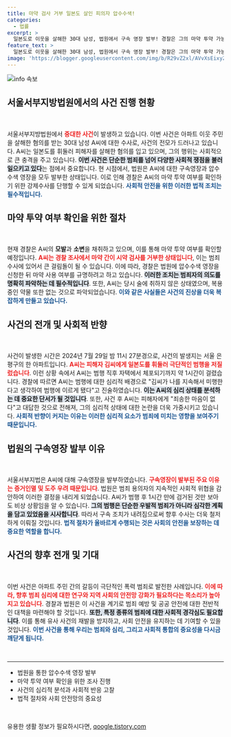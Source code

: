 ```yaml
---
title: 마약 검사 거부 일본도 살인 피의자 압수수색!
categories:
  - 법률
excerpt: >
  일본도로 이웃을 살해한 30대 남성, 법원에서 구속 영장 발부! 경찰은 그의 마약 투약 가능성을 확인하기 위해 압수수색 영장을 청구하며 강제 수사에 나섭니다. 과연 그의 숨겨진 진실은 무엇일까요?
feature_text: >
  일본도로 이웃을 살해한 30대 남성, 법원에서 구속 영장 발부! 경찰은 그의 마약 투약 가능성을 확인하기 위해 압수수색 영장을 청구하며 강제 수사에 나섭니다. 과연 그의 숨겨진 진실은 무엇일까요?
image: 'https://blogger.googleusercontent.com/img/b/R29vZ2xl/AVvXsEixyZcFfHzMRdzZMjFBmAUKJYCLCGyLL1o632UiGVXcaFdKo_bkvkuCioo0uUKlGfBVcT3P84aROyZIXSBEx3Aw5nCQ3pTgDom1WDC4m8eifvWiAmWEEVb4x6G_l8C0QH225ldMjyaFvpxGEBGNO37VmDTDMHGhJPq73UglMfDca1-0aw/s1600/blogspot.png'
---
```


<p><img src="https://blogger.googleusercontent.com/img/b/R29vZ2xl/AVvXsEixyZcFfHzMRdzZMjFBmAUKJYCLCGyLL1o632UiGVXcaFdKo_bkvkuCioo0uUKlGfBVcT3P84aROyZIXSBEx3Aw5nCQ3pTgDom1WDC4m8eifvWiAmWEEVb4x6G_l8C0QH225ldMjyaFvpxGEBGNO37VmDTDMHGhJPq73UglMfDca1-0aw/s1600/blogspot.png" alt="info 속보" /></p>

<h2 data-ke-size="size26">서울서부지방법원에서의 사건 진행 현황</h2>

<p data-ke-size="size16">&nbsp;</p>

<p>서울서부지방법원에서 <b><span style="color: #ee2323;">중대한 사건</span></b>이 발생하고 있습니다. 이번 사건은 아파트 이웃 주민을 살해한 혐의를 받는 30대 남성 A씨에 대한 수사로, 사건의 전모가 드러나고 있습니다. A씨는 일본도를 휘둘러 피해자를 살해한 혐의를 입고 있으며, 그의 행위는 사회적으로 큰 충격을 주고 있습니다. <b><span style="background-color: #21538527;">이번 사건은 단순한 범죄를 넘어 다양한 사회적 쟁점을 불러일으키고 있다</span></b>는 점에서 중요합니다. 현 시점에서, 법원은 A씨에 대한 구속영장과 압수수색 영장을 모두 발부한 상태입니다. 이로 인해 경찰은 A씨의 마약 투약 여부를 확인하기 위한 강제수사를 단행할 수 있게 되었습니다. <b><span style="color: #1a5490;">사회적 안전을 위한 이러한 법적 조치는 필수적입니다.</span></b></p>

<h2 data-ke-size="size26">마약 투약 여부 확인을 위한 절차</h2>

<p data-ke-size="size16">&nbsp;</p>

<p>현재 경찰은 A씨의 <b>모발</b>과 <b>소변</b>을 채취하고 있으며, 이를 통해 마약 투약 여부를 확인할 예정입니다. <b><span style="color: #ee2323;">A씨는 경찰 조사에서 마약 간이 시약 검사를 거부한 상태입니다</span></b>, 이는 범죄 수사에 있어서 큰 걸림돌이 될 수 있습니다. 이에 따라, 경찰은 법원에 압수수색 영장을 신청한 뒤 마약 사용 여부를 규명하려고 하고 있습니다. <b><span style="background-color: #21538527;">이러한 조치는 범죄자의 의도를 명확히 파악하는 데 필수적입니다</span></b>. 또한, A씨는 당시 술에 취하지 않은 상태였으며, 복용 중인 약물 또한 없는 것으로 파악되었습니다. <b><span style="color: #1a5490;">이와 같은 사실들은 사건의 진상을 더욱 복잡하게 만들고 있습니다.</span></b></p>

<h2 data-ke-size="size26">사건의 전개 및 사회적 반향</h2>

<p data-ke-size="size16">&nbsp;</p>

<p>사건이 발생한 시간은 2024년 7월 29일 밤 11시 27분경으로, 사건의 발생지는 서울 은평구의 한 아파트입니다. <b><span style="color: #ee2323;">A씨는 피해자 김씨에게 일본도를 휘둘러 극단적인 범행을 저질렀습니다</span></b>. 이런 상황 속에서 A씨는 범행 직후 자택에서 체포되기까지 약 1시간이 걸렸습니다. 경찰에 따르면 A씨는 범행에 대한 심리적 배경으로 "김씨가 나를 지속해서 미행한다고 생각하여 범행에 이르게 됐다"고 진술하였습니다. <b><span style="background-color: #21538527;">이는 A씨의 심리 상태를 분석하는 데 중요한 단서가 될 것입니다</span></b>. 또한, 사건 후 A씨는 피해자에게 "죄송한 마음이 없다"고 대답한 것으로 전해져, 그의 심리적 상태에 대한 논란을 더욱 가중시키고 있습니다. <b><span style="color: #1a5490;">사회적 반향이 커지는 이유는 이러한 심리적 요소가 범죄에 미치는 영향을 보여주기 때문입니다.</span></b></p>

<h2 data-ke-size="size26">법원의 구속영장 발부 이유</h2>

<p data-ke-size="size16">&nbsp;</p>

<p>서울서부지법은 A씨에 대해 구속영장을 발부하였습니다. <b><span style="color: #ee2323;">구속영장이 발부된 주요 이유는 증거인멸 및 도주 우려 때문입니다</span></b>. 법원은 범죄 용의자의 지속적인 사회적 위협을 감안하여 이러한 결정을 내리게 되었습니다. A씨가 범행 후 1시간 만에 검거된 것만 보아도 비상 상황임을 알 수 있습니다. <b><span style="background-color: #21538527;">그의 범행은 단순한 우발적 범죄가 아니라 심각한 계획을 담고 있었음을 시사합니다</span></b>. 따라서 구속 조치가 내려짐으로써 향후 수사는 더욱 철저하게 이뤄질 것입니다. <b><span style="color: #1a5490;">법적 절차가 올바르게 수행되는 것은 사회의 안전을 보장하는 데 중요한 역할을 합니다.</span></b></p>

<h2 data-ke-size="size26">사건의 향후 전개 및 기대</h2>

<p data-ke-size="size16">&nbsp;</p>

<p>이번 사건은 아파트 주민 간의 갈등이 극단적인 폭력 범죄로 발전한 사례입니다. <b><span style="color: #ee2323;">이에 따라, 향후 범죄 심리에 대한 연구와 지역 사회의 안전망 강화가 필요하다는 목소리가 높아지고 있습니다</span></b>. 경찰과 법원은 이 사건을 계기로 범죄 예방 및 공공 안전에 대한 전반적인 대책을 마련해야 할 것입니다. <b><span style="background-color: #21538527;">또한, 특정 종류의 범죄에 대한 사회적 경각심도 필요합니다</span></b>. 이를 통해 유사 사건의 재발을 방지하고, 사회 안전을 유지하는 데 기여할 수 있을 것입니다. <b><span style="color: #1a5490;">이번 사건을 통해 우리는 범죄와 심리, 그리고 사회적 통합의 중요성을 다시금 깨닫게 됩니다.</span></b></p>

<p data-ke-size="size16">&nbsp;</p>

<hr>

<ul>
  <li>법원을 통한 압수수색 영장 발부</li>
  <li>마약 투약 여부 확인을 위한 조사 진행</li>
  <li>사건의 심리적 분석과 사회적 반응 고찰</li>
  <li>법적 절차와 사회 안전망의 중요성</li>
</ul>

<p data-ke-size="size16">&nbsp;</p>
유용한 생활 정보가 필요하시다면, <a href="https://qoogle.tistory.com" rel="dofollow">qoogle.tistory.com</a>


